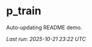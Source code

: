 # p_train

Auto-updating README demo.

<!--START_SECTION:status-->
_Last run: 2025-10-21 23:22 UTC_
<!--END_SECTION:status-->























































































































































































































































































































































































































































































































































































































































































































































































































































































































































































































































































































































































































































































































































































